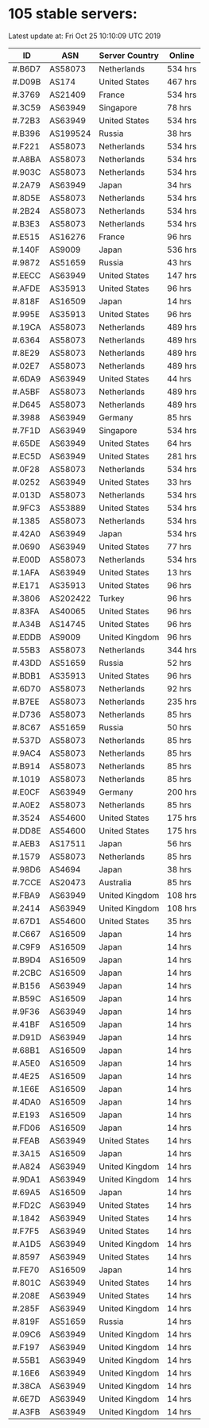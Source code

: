 # 105 stable servers:

Latest update at: Fri Oct 25 10:10:09 UTC 2019

| ID | ASN | Server Country | Online |
| -- | --- | -------------- | ------ |
| #.B6D7 | AS58073 | Netherlands | 534 hrs |
| #.D09B | AS174 | United States | 467 hrs |
| #.3769 | AS21409 | France | 534 hrs |
| #.3C59 | AS63949 | Singapore | 78 hrs |
| #.72B3 | AS63949 | United States | 534 hrs |
| #.B396 | AS199524 | Russia | 38 hrs |
| #.F221 | AS58073 | Netherlands | 534 hrs |
| #.A8BA | AS58073 | Netherlands | 534 hrs |
| #.903C | AS58073 | Netherlands | 534 hrs |
| #.2A79 | AS63949 | Japan | 34 hrs |
| #.8D5E | AS58073 | Netherlands | 534 hrs |
| #.2B24 | AS58073 | Netherlands | 534 hrs |
| #.B3E3 | AS58073 | Netherlands | 534 hrs |
| #.E515 | AS16276 | France | 96 hrs |
| #.140F | AS9009 | Japan | 536 hrs |
| #.9872 | AS51659 | Russia | 43 hrs |
| #.EECC | AS63949 | United States | 147 hrs |
| #.AFDE | AS35913 | United States | 96 hrs |
| #.818F | AS16509 | Japan | 14 hrs |
| #.995E | AS35913 | United States | 96 hrs |
| #.19CA | AS58073 | Netherlands | 489 hrs |
| #.6364 | AS58073 | Netherlands | 489 hrs |
| #.8E29 | AS58073 | Netherlands | 489 hrs |
| #.02E7 | AS58073 | Netherlands | 489 hrs |
| #.6DA9 | AS63949 | United States | 44 hrs |
| #.A5BF | AS58073 | Netherlands | 489 hrs |
| #.D645 | AS58073 | Netherlands | 489 hrs |
| #.3988 | AS63949 | Germany | 85 hrs |
| #.7F1D | AS63949 | Singapore | 534 hrs |
| #.65DE | AS63949 | United States | 64 hrs |
| #.EC5D | AS63949 | United States | 281 hrs |
| #.0F28 | AS58073 | Netherlands | 534 hrs |
| #.0252 | AS63949 | United States | 33 hrs |
| #.013D | AS58073 | Netherlands | 534 hrs |
| #.9FC3 | AS53889 | United States | 534 hrs |
| #.1385 | AS58073 | Netherlands | 534 hrs |
| #.42A0 | AS63949 | Japan | 534 hrs |
| #.0690 | AS63949 | United States | 77 hrs |
| #.E00D | AS58073 | Netherlands | 534 hrs |
| #.1AFA | AS63949 | United States | 13 hrs |
| #.E171 | AS35913 | United States | 96 hrs |
| #.3806 | AS202422 | Turkey | 96 hrs |
| #.83FA | AS40065 | United States | 96 hrs |
| #.A34B | AS14745 | United States | 96 hrs |
| #.EDDB | AS9009 | United Kingdom | 96 hrs |
| #.55B3 | AS58073 | Netherlands | 344 hrs |
| #.43DD | AS51659 | Russia | 52 hrs |
| #.BDB1 | AS35913 | United States | 96 hrs |
| #.6D70 | AS58073 | Netherlands | 92 hrs |
| #.B7EE | AS58073 | Netherlands | 235 hrs |
| #.D736 | AS58073 | Netherlands | 85 hrs |
| #.8C67 | AS51659 | Russia | 50 hrs |
| #.537D | AS58073 | Netherlands | 85 hrs |
| #.9AC4 | AS58073 | Netherlands | 85 hrs |
| #.B914 | AS58073 | Netherlands | 85 hrs |
| #.1019 | AS58073 | Netherlands | 85 hrs |
| #.E0CF | AS63949 | Germany | 200 hrs |
| #.A0E2 | AS58073 | Netherlands | 85 hrs |
| #.3524 | AS54600 | United States | 175 hrs |
| #.DD8E | AS54600 | United States | 175 hrs |
| #.AEB3 | AS17511 | Japan | 56 hrs |
| #.1579 | AS58073 | Netherlands | 85 hrs |
| #.98D6 | AS4694 | Japan | 38 hrs |
| #.7CCE | AS20473 | Australia | 85 hrs |
| #.FBA9 | AS63949 | United Kingdom | 108 hrs |
| #.2414 | AS63949 | United Kingdom | 108 hrs |
| #.67D1 | AS54600 | United States | 35 hrs |
| #.C667 | AS16509 | Japan | 14 hrs |
| #.C9F9 | AS16509 | Japan | 14 hrs |
| #.B9D4 | AS16509 | Japan | 14 hrs |
| #.2CBC | AS16509 | Japan | 14 hrs |
| #.B156 | AS63949 | Japan | 14 hrs |
| #.B59C | AS16509 | Japan | 14 hrs |
| #.9F36 | AS63949 | Japan | 14 hrs |
| #.41BF | AS16509 | Japan | 14 hrs |
| #.D91D | AS63949 | Japan | 14 hrs |
| #.68B1 | AS16509 | Japan | 14 hrs |
| #.A5E0 | AS16509 | Japan | 14 hrs |
| #.4E25 | AS16509 | Japan | 14 hrs |
| #.1E6E | AS16509 | Japan | 14 hrs |
| #.4DA0 | AS16509 | Japan | 14 hrs |
| #.E193 | AS16509 | Japan | 14 hrs |
| #.FD06 | AS16509 | Japan | 14 hrs |
| #.FEAB | AS63949 | United States | 14 hrs |
| #.3A15 | AS16509 | Japan | 14 hrs |
| #.A824 | AS63949 | United Kingdom | 14 hrs |
| #.9DA1 | AS63949 | United Kingdom | 14 hrs |
| #.69A5 | AS16509 | Japan | 14 hrs |
| #.FD2C | AS63949 | United States | 14 hrs |
| #.1842 | AS63949 | United States | 14 hrs |
| #.F7F5 | AS63949 | United States | 14 hrs |
| #.A1D5 | AS63949 | United Kingdom | 14 hrs |
| #.8597 | AS63949 | United States | 14 hrs |
| #.FE70 | AS16509 | Japan | 14 hrs |
| #.801C | AS63949 | United States | 14 hrs |
| #.208E | AS63949 | United States | 14 hrs |
| #.285F | AS63949 | United Kingdom | 14 hrs |
| #.819F | AS51659 | Russia | 14 hrs |
| #.09C6 | AS63949 | United Kingdom | 14 hrs |
| #.F197 | AS63949 | United Kingdom | 14 hrs |
| #.55B1 | AS63949 | United Kingdom | 14 hrs |
| #.16E6 | AS63949 | United Kingdom | 14 hrs |
| #.38CA | AS63949 | United Kingdom | 14 hrs |
| #.6E7D | AS63949 | United Kingdom | 14 hrs |
| #.A3FB | AS63949 | United Kingdom | 14 hrs |

